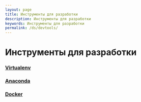 ```yaml
---
layout: page
title: Инструменты для разработки
description: Инструменты для разработки
keywords: Инструменты для разработки
permalink: /ds/devtools/
---
```


# Инструменты для разработки

### [Virtualenv](/ds/devtools/python/virtualenv/)

### [Anaconda](/ds/devtools/python/anaconda/)

### [Docker](/ds/devtools/python/docker/)
